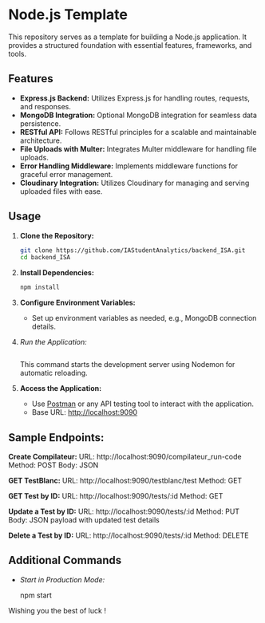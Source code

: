 # Node.js Template

This repository serves as a template for building a Node.js application. It provides a structured foundation with essential features, frameworks, and tools.

## Features

- **Express.js Backend:** Utilizes Express.js for handling routes, requests, and responses.
- **MongoDB Integration:** Optional MongoDB integration for seamless data persistence.
- **RESTful API:** Follows RESTful principles for a scalable and maintainable architecture.
- **File Uploads with Multer:** Integrates Multer middleware for handling file uploads.
- **Error Handling Middleware:** Implements middleware functions for graceful error management.
- **Cloudinary Integration:** Utilizes Cloudinary for managing and serving uploaded files with ease.

## Usage

1. **Clone the Repository:**
   ```bash
   git clone https://github.com/IAStudentAnalytics/backend_ISA.git
   cd backend_ISA
   ```

2. **Install Dependencies:**
   ```bash
   npm install
   ```

3. **Configure Environment Variables:**
   - Set up environment variables as needed, e.g., MongoDB connection details.

4. *Run the Application:*
   
   ```npm run dev
   ```
   

   This command starts the development server using Nodemon for automatic reloading.


5. **Access the Application:**
   - Use [Postman](https://www.postman.com/) or any API testing tool to interact with the application.
   - Base URL: [http://localhost:9090](http://localhost:9090)

## Sample Endpoints:

**Create Compilateur:**
URL: http://localhost:9090/compilateur_run-code
Method: POST
Body: JSON 

**GET TestBlanc:**
URL: http://localhost:9090/testblanc/test
Method: GET

**GET Test by ID:**
URL: http://localhost:9090/tests/:id
Method: GET

**Update a Test by ID:**
URL: http://localhost:9090/tests/:id
Method: PUT
Body: JSON payload with updated test details

**Delete a Test by ID:**
URL: http://localhost:9090/tests/:id
Method: DELETE


## Additional Commands

- *Start in Production Mode:*
  
  npm start
  

Wishing you the best of luck !
